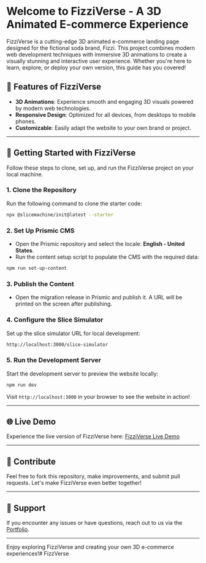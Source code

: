 # Welcome to FizziVerse - A 3D Animated E-commerce Experience

FizziVerse is a cutting-edge 3D animated e-commerce landing page designed for the fictional soda brand, Fizzi. This project combines modern web development techniques with immersive 3D animations to create a visually stunning and interactive user experience. Whether you're here to learn, explore, or deploy your own version, this guide has you covered!

## 🌟 Features of FizziVerse

- **3D Animations**: Experience smooth and engaging 3D visuals powered by modern web technologies.
- **Responsive Design**: Optimized for all devices, from desktops to mobile phones.
- **Customizable**: Easily adapt the website to your own brand or project.

---

## 🚀 Getting Started with FizziVerse

Follow these steps to clone, set up, and run the FizziVerse project on your local machine.

### 1. Clone the Repository

Run the following command to clone the starter code:

```bash
npx @slicemachine/init@latest --starter 
```

### 2. Set Up Prismic CMS

- Open the Prismic repository and select the locale: **English - United States**.
- Run the content setup script to populate the CMS with the required data:

```bash
npm run set-up-content
```

### 3. Publish the Content

- Open the migration release in Prismic and publish it. A URL will be printed on the screen after publishing.

### 4. Configure the Slice Simulator

Set up the slice simulator URL for local development:

```bash
http://localhost:3000/slice-simulator
```

### 5. Run the Development Server

Start the development server to preview the website locally:

```bash
npm run dev
```

Visit `http://localhost:3000` in your browser to see the website in action!


---

## 🌐 Live Demo

Experience the live version of FizziVerse here: [FizziVerse Live Demo](https://your-live-demo-link.com)

---

## 🤝 Contribute

Feel free to fork this repository, make improvements, and submit pull requests. Let's make FizziVerse even better together!

---

## 📧 Support

If you encounter any issues or have questions, reach out to us via the [Portfolio](https://vamshiragipani.vercel.app/).

---

Enjoy exploring FizziVerse and creating your own 3D e-commerce experiences!#   F i z z V e r s e  
 